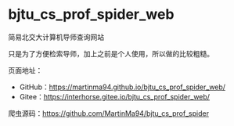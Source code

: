 # bjtu_cs_prof_spider_web
简易北交大计算机导师查询网站

只是为了方便检索导师，加上之前是个人使用，所以做的比较粗糙。

页面地址：
- GitHub：https://martinma94.github.io/bjtu_cs_prof_spider_web/
- Gitee：https://interhorse.gitee.io/bjtu_cs_prof_spider_web/

爬虫源码：https://github.com/MartinMa94/bjtu_cs_prof_spider